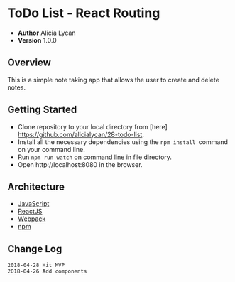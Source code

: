 # ToDo List - React Routing

- **Author** Alicia Lycan
- **Version** 1.0.0

## Overview
This is a simple note taking app that allows the user to create and delete notes.

## Getting Started
- Clone repository to your local directory from [here] https://github.com/alicialycan/28-todo-list.
- Install all the necessary dependencies using the `npm install `command on your command line.
- Run `npm run watch` on command line in file directory.
- Open http://localhost:8080 in the browser.

## Architecture
- [JavaScript](https://www.javascript.com/)
- [ReactJS](https://reactjs.org/)
- [Webpack](https://webpack.js.org/)
- [npm](https://npmjs.org/)

## Change Log
```
2018-04-28 Hit MVP
2018-04-26 Add components
```